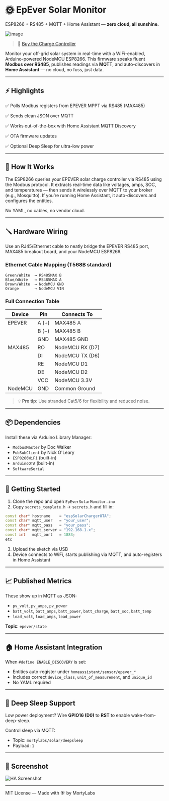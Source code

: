 # 🌞 EpEver Solar Monitor

ESP8266 + RS485 + MQTT + Home Assistant — **zero cloud, all sunshine.**


![image](https://github.com/user-attachments/assets/46730940-ab0f-4151-a995-00839f5f0ad3)



> 🔗 [Buy the Charge Controller](https://amzn.eu/d/51auldm)

Monitor your off-grid solar system in real-time with a WiFi-enabled, Arduino-powered NodeMCU ESP8266. This firmware speaks fluent **Modbus over RS485**, publishes readings via **MQTT**, and auto-discovers in **Home Assistant** — no cloud, no fuss, just data.

---

## ⚡️ Highlights

✅ Polls Modbus registers from EPEVER MPPT via RS485 (MAX485)

✅ Sends clean JSON over MQTT

✅ Works out-of-the-box with Home Assistant MQTT Discovery

✅ OTA firmware updates

✅ Optional Deep Sleep for ultra-low power

---

## 🧠 How It Works

The ESP8266 queries your EPEVER solar charge controller via RS485 using the Modbus protocol. It extracts real-time data like voltages, amps, SOC, and temperatures — then sends it wirelessly over MQTT to your broker (e.g., Mosquitto). If you’re running Home Assistant, it auto-discovers and configures the entities.

No YAML, no cables, no vendor cloud.

---

## 🪛 Hardware Wiring

Use an RJ45/Ethernet cable to neatly bridge the EPEVER RS485 port, MAX485 breakout board, and your NodeMCU ESP8266.

### Ethernet Cable Mapping (T568B standard)

```
Green/White  → RS485MAX B
Blue/White   → RS485MAX A
Brown/White  → NodeMCU GND
Orange       → NodeMCU VIN
```

### Full Connection Table

| Device        | Pin           | Connects To       |
|---------------|---------------|-------------------|
| EPEVER        | A (+)         | MAX485 A          |
|               | B (−)         | MAX485 B          |
|               | GND           | MAX485 GND        |
| MAX485        | RO            | NodeMCU RX (D7)   |
|               | DI            | NodeMCU TX (D6)   |
|               | RE            | NodeMCU D1        |
|               | DE            | NodeMCU D2        |
|               | VCC           | NodeMCU 3.3V      |
| NodeMCU       | GND           | Common Ground     |

> 💡 **Pro tip**: Use stranded Cat5/6 for flexibility and reduced noise.

---

## 📦 Dependencies

Install these via Arduino Library Manager:

- `ModbusMaster` by Doc Walker
- `PubSubClient` by Nick O'Leary
- `ESP8266WiFi` (built-in)
- `ArduinoOTA` (built-in)
- `SoftwareSerial`

---

## 🧰 Getting Started

1. Clone the repo and open `EpEverSolarMonitor.ino`
2. Copy `secrets_template.h` → `secrets.h` and fill in:
```cpp
const char* hostname    = "espSolarChargerOTA";
const char* mqtt_user   = "your_user";
const char* mqtt_pass   = "your_pass";
const char* mqtt_server = "192.168.1.x";
const int   mqtt_port   = 1883;
etc
```
3. Upload the sketch via USB
4. Device connects to WiFi, starts publishing via MQTT, and auto-registers in Home Assistant

---

## 📈 Published Metrics

These show up in MQTT as JSON:

- `pv_volt`, `pv_amps`, `pv_power`
- `batt_volt`, `batt_amps`, `batt_power`, `batt_charge`, `batt_soc`, `batt_temp`
- `load_volt`, `load_amps`, `load_power`

**Topic**: `epever/state`

---

## 🏠 Home Assistant Integration

When `#define ENABLE_DISCOVERY` is set:
- Entities auto-register under `homeassistant/sensor/epever_*`
- Includes correct `device_class`, `unit_of_measurement`, and `unique_id`
- No YAML required

---

## 🛌 Deep Sleep Support

Low power deployment? Wire **GPIO16 (D0)** to **RST** to enable wake-from-deep-sleep.

Control sleep via MQTT:
- Topic: `mortylabs/solar/deepsleep`
- Payload: `1`

---

## 📸 Screenshot

![HA Screenshot](https://user-images.githubusercontent.com/placeholder.png)

---

MIT License — Made with ☀️ by MortyLabs
